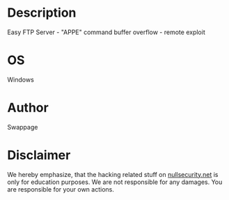 # Description
Easy FTP Server - "APPE" command buffer overflow - remote exploit

# OS
Windows

# Author
Swappage

# Disclaimer
We hereby emphasize, that the hacking related stuff on
[nullsecurity.net](http://nullsecurity.net) is only for education purposes.
We are not responsible for any damages. You are responsible for your own
actions.
